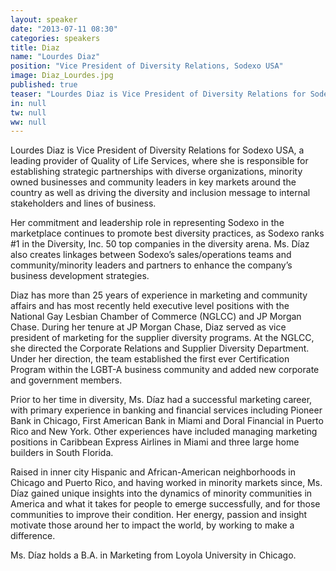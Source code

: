 ```yaml
---
layout: speaker
date: "2013-07-11 08:30"
categories: speakers
title: Diaz
name: "Lourdes Diaz"
position: "Vice President of Diversity Relations, Sodexo USA"
image: Diaz_Lourdes.jpg
published: true
teaser: "Lourdes Diaz is Vice President of Diversity Relations for Sodexo USA, where she is responsible for establishing strategic partnerships with diverse organizations, minority owned businesses and community leaders in key markets around the country."
in: null
tw: null
ww: null
---
```

Lourdes Diaz is Vice President of Diversity Relations for Sodexo USA, a leading provider of Quality of Life Services, where she is responsible for establishing strategic partnerships with diverse organizations, minority owned businesses and community leaders in key markets around the country as well as driving the diversity and inclusion message to internal stakeholders and lines of business.

Her commitment and leadership role in representing Sodexo in the marketplace continues to promote best diversity practices, as Sodexo ranks #1 in the Diversity, Inc. 50 top companies in the diversity arena. Ms. Díaz also creates linkages between Sodexo’s sales/operations teams and community/minority leaders and partners to enhance the company’s business development strategies. 

Diaz has more than 25 years of experience in marketing and community affairs and has most recently held executive level positions with the National Gay Lesbian Chamber of Commerce (NGLCC) and JP Morgan Chase. During her tenure at JP Morgan Chase, Diaz served as vice president of marketing for the supplier diversity programs. At the NGLCC, she directed the Corporate Relations and Supplier Diversity Department. Under her direction, the team established the first ever Certification Program within the LGBT-A business community and added new corporate and government members.

Prior to her time in diversity, Ms. Díaz had a successful marketing career, with primary experience in banking and financial services including Pioneer Bank in Chicago, First American Bank in Miami and Doral Financial in Puerto Rico and New York.  Other experiences have included managing marketing positions in Caribbean Express Airlines in Miami and three large home builders in South Florida. 

Raised in inner city Hispanic and African-American neighborhoods in Chicago and Puerto Rico, and having worked in minority markets since, Ms. Díaz gained unique insights into the dynamics of minority communities in America and what it takes for people to emerge successfully, and for those communities to improve their condition. Her energy, passion and insight motivate those around her to impact the world, by working to make a difference. 

Ms. Díaz holds a B.A. in Marketing from Loyola University in Chicago.  
